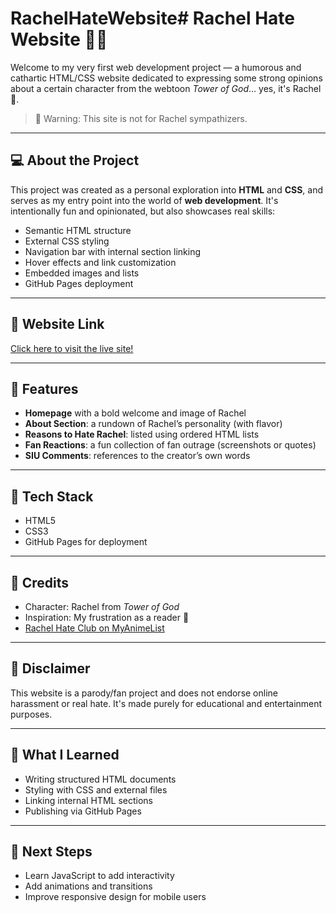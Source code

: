 # RachelHateWebsite# Rachel Hate Website 😤🔥

Welcome to my very first web development project — a humorous and cathartic HTML/CSS website dedicated to expressing some strong opinions about a certain character from the webtoon *Tower of God*... yes, it's Rachel 😬.

> 🚨 Warning: This site is not for Rachel sympathizers.

---

## 💻 About the Project

This project was created as a personal exploration into **HTML** and **CSS**, and serves as my entry point into the world of **web development**. It's intentionally fun and opinionated, but also showcases real skills:

- Semantic HTML structure
- External CSS styling
- Navigation bar with internal section linking
- Hover effects and link customization
- Embedded images and lists
- GitHub Pages deployment

---

## 🔗 Website Link

[Click here to visit the live site!](https://your-username.github.io/rachel-hate-site/)

---

## 📁 Features

- **Homepage** with a bold welcome and image of Rachel
- **About Section**: a rundown of Rachel’s personality (with flavor)
- **Reasons to Hate Rachel**: listed using ordered HTML lists
- **Fan Reactions**: a fun collection of fan outrage (screenshots or quotes)
- **SIU Comments**: references to the creator’s own words

---

## 🚀 Tech Stack

- HTML5
- CSS3
- GitHub Pages for deployment

---

## 🙌 Credits

- Character: Rachel from *Tower of God*
- Inspiration: My frustration as a reader 😤
- [Rachel Hate Club on MyAnimeList](https://myanimelist.net/clubs.php?cid=79088)

---

## 📌 Disclaimer

This website is a parody/fan project and does not endorse online harassment or real hate. It's made purely for educational and entertainment purposes.

---

## 🧠 What I Learned

- Writing structured HTML documents
- Styling with CSS and external files
- Linking internal HTML sections
- Publishing via GitHub Pages

---

## 🎯 Next Steps

- Learn JavaScript to add interactivity
- Add animations and transitions
- Improve responsive design for mobile users
